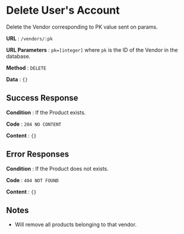 # Delete User's Account

Delete the Vendor corresponding to PK value sent on params.

**URL** : `/vendors/:pk`

**URL Parameters** : `pk=[integer]` where `pk` is the ID of the Vendor in the
database.

**Method** : `DELETE`

**Data** : `{}`

## Success Response

**Condition** : If the Product exists.

**Code** : `204 NO CONTENT`

**Content** : `{}`

## Error Responses

**Condition** : If the Product does not exists.

**Code** : `404 NOT FOUND`

**Content** : `{}`

## Notes

* Will remove all products belonging to that vendor.
